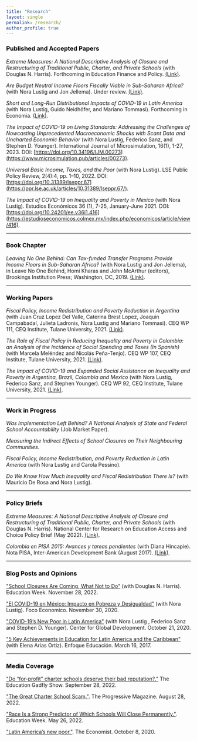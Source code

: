 ```yaml
---
title: "Research"
layout: single
permalink: /research/
author_profile: true
---
```


### <span style="color:#000000">Published and Accepted Papers</span> 

*Extreme Measures: A National Descriptive Analysis of Closure and Restructuring of Traditional Public, Charter, and Private Schools* (with Douglas N. Harris). Forthcoming in Education Finance and Policy. [(Link)](https://direct.mit.edu/edfp/article-abstract/doi/10.1162/edfp_a_00386/112923/Extreme-Measures-A-National-Descriptive-Analysis?redirectedFrom=fulltext).

*Are Budget Neutral Income Floors Fiscally Viable in Sub-Saharan Africa?* (with Nora Lustig and Jon Jellema). Under review. [(Link)](https://www.cgdev.org/sites/default/files/are-budget-neutral-income-floors-fiscally-viable-sub-saharan-africa.pdf).

*Short and Long-Run Distributional Impacts of COVID-19 in Latin America* (with Nora Lustig, Guido Neidhöfer, and Mariano Tommasi). Forthcoming in Economia. [(Link)](https://economia.lacea.org/Forthcoming%20papers/lustig_neidhofer_tommasi_covid_latam.pdf).

*The Impact of COVID-19 on Living Standards: Addressing the Challenges of Nowcasting Unprecedented Macroeconomic Shocks with Scant Data and Uncharted Economic Behavior* (with Nora Lustig, Federico Sanz, and Stephen D. Younger). International Journal of Microsimulation, 16(1), 1-27, 2023. DOI: [https://doi.org/10.34196/IJM.00273](https://www.microsimulation.pub/articles/00273).

*Universal Basic Income, Taxes, and the Poor* (with Nora Lustig). LSE Public Policy Review, 2(4):4, pp. 1–10, 2022. DOI: [https://doi.org/10.31389/lseppr.67](https://ppr.lse.ac.uk/articles/10.31389/lseppr.67/).

*The Impact of COVID-19 on Inequality and Poverty in Mexico* (with Nora Lustig). Estudios
Económicos 36 (1), 7-25, January-June 2021. DOI: [https://doi.org/10.24201/ee.v36i1.416](https://estudioseconomicos.colmex.mx/index.php/economicos/article/view/416).

---

### <span style="color:#000000">Book Chapter</span>  

*Leaving No One Behind: Can Tax-funded Transfer Programs Provide Income Floors in Sub-Saharan Africa?* (with Nora Lustig and Jon Jellema), in Leave No One Behind, Homi Kharas and John McArthur (editors), Brookings Institution Press; Washington, DC, 2019. [(Link)](https://www.brookings.edu/wp-content/uploads/2019/09/LNOB_Chapter9.pdf).

---

### <span style="color:#000000">Working Papers</span> 

*Fiscal Policy, Income Redistribution and Poverty Reduction in Argentina* (with Juan Cruz Lopez Del Valle, Caterina Brest Lopez, Joaquin Campabadal, Julieta Ladronis, Nora Lustig and Mariano Tommasi). CEQ WP 111, CEQ Institute, Tulane University, 2021. [(Link)](https://repec.tulane.edu/RePEc/ceq/ceq111.pdf).

*The Role of Fiscal Policy in Reducing Inequality and Poverty in Colombia: an Analysis of the Incidence of Social Spending and Taxes (In Spanish)* (with Marcela Meléndez and Nicolás Peña-Tenjo). CEQ WP 107, CEQ Institute, Tulane University, 2021. [(Link)](http://repec.tulane.edu/RePEc/ceq/ceq107.pdf).

*The Impact of COVID-19 and Expanded Social Assistance on Inequality and Poverty in Argentina, Brazil, Colombia and Mexico* (with Nora Lustig, Federico Sanz, and Stephen Younger). CEQ WP 92, CEQ Institute, Tulane University, 2021. [(Link)](http://repec.tulane.edu/RePEc/ceq/ceq92.pdf).

---

### <span style="color:#000000">Work in Progress</span>  

*Was Implementation Left Behind? A National Analysis of State and Federal School Accountability* (Job Market Paper).

*Measuring the Indirect Effects of School Closures on Their Neighbouring Communities*.

*Fiscal Policy, Income Redistribution, and Poverty Reduction in Latin America* (with Nora Lustig and Carola Pessino).

*Do We Know How Much Inequality and Fiscal Redistribution There Is?* (with Mauricio De Rosa and Nora Lustig).

---

### <span style="color:#000000">Policy Briefs</span> 

*Extreme Measures: A National Descriptive Analysis of Closure and Restructuring of Traditional Public, Charter, and Private Schools* (with Douglas N. Harris). National Center for Research on Education Access and Choice Policy Brief (May 2022). [(Link)](https://reachcentered.org/uploads/policybrief/REACH-National-Closure-Restructuring-2022-05-24.pdf).

*Colombia en PISA 2015: Avances y tareas pendientes* (with Diana Hincapie). Nota PISA, Inter-American Development Bank (August 2017). [(Link)](https://publications.iadb.org/es/colombia-en-pisa-2015-avances-y-tareas-pendientes). 

---

### <span style="color:#000000">Blog Posts and Opinions</span> 

["School Closures Are Coming, What Not to Do"](https://www.edweek.org/leadership/opinion-school-closures-are-coming-what-not-to-do/2022/11) (with Douglas N. Harris). Education Week. November 28, 2022.

["El COVID-19 en México: Impacto en Pobreza y Desigualdad"](https://dev.focoeconomico.org/2020/11/30/el-covid-19-en-mexico-impacto-en-pobreza-y-desigualdad/) (with Nora Lustig). Foco Economico. November 30, 2020.

["COVID-19’s New Poor in Latin America"](https://www.cgdev.org/blog/covid-19s-new-poor-latin-america) (with Nora Lustig , Federico Sanz and Stephen D. Younger). Center for Global Development. October 21, 2020.

["5 Key Achievements in Education for Latin America and the Caribbean"](https://blogs.iadb.org/educacion/en/cima-5-key-achievements-in-education-for-latin-america-and-the-caribbean/) (with Elena Arias Ortiz). Enfoque Educación. March 16, 2017.

---

### <span style="color:#000000">Media Coverage</span> 

["Do “for-profit” charter schools deserve their bad reputation?."](https://fordhaminstitute.org/national/resources/education-gadfly-show-839-do-profit-charter-schools-deserve-their-bad-reputation) The Education Gadfly Show. September 28, 2022.

["The Great Charter School Scam."](https://progressive.org/magazine/the-great-charter-school-scam-burris/). The Progressive Magazine. August 28, 2022.

["Race Is a Strong Predictor of Which Schools Will Close Permanently."](https://www.edweek.org/leadership/race-is-a-strong-predictor-of-which-schools-will-close-permanently-study-shows/2022/05). Education Week. May 26, 2022.

["Latin America’s new poor."](https://www.economist.com/the-americas/2020/10/08/latin-americas-new-poor). The Economist. October 8, 2020.



